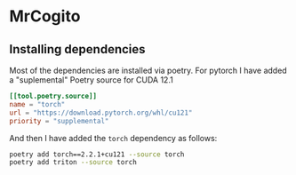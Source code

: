 # MrCogito




## Installing dependencies

Most of the dependencies are installed via poetry. 
For pytorch I have added a "suplemental" Poetry source for CUDA 12.1

```toml
[[tool.poetry.source]]
name = "torch"
url = "https://download.pytorch.org/whl/cu121"
priority = "supplemental"
```

And then I have added the `torch` dependency as follows:

```bash
poetry add torch==2.2.1+cu121 --source torch
poetry add triton --source torch
```


